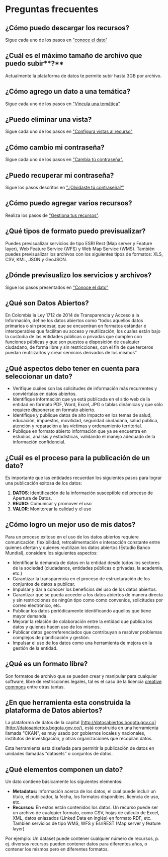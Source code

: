 # Preguntas frecuentes

## ¿Cómo puedo descargar los recursos?

Sigue cada uno de los pasos en ["conoce el dato"](https://app.gitbook.com/@datosbogota/s/manual-usuario/~/drafts/-MQZAkIFNCkBOqkcnyLW/consulta-y-accede-a-los-datos/conoce-el-dato)

## ¿Cuál es el máximo tamaño de archivo que puedo subir**?**

Actualmente la plataforma de datos te permite subir hasta 3GB por archivo.

## **¿Cómo agrego un dato a una temática?**

Sigue cada uno de los pasos en ["Vincula una temática"](https://datosbogota.gitbook.io/manual-usuario/agregar-un-conjunto-de-datos-o-dataset/vincula-una-tematica)

## **¿Puedo eliminar una vista?**

Sigue cada uno de los pasos en ["Configura vistas al recurso"](https://datosbogota.gitbook.io/manual-usuario/agregar-un-conjunto-de-datos-o-dataset/adiciona-un-recurso/configura-las-vistas)

## **¿Cómo cambio mi contraseña?**

Sigue cada uno de los pasos en ["Cambia tú contraseña".](https://datosbogota.gitbook.io/manual-usuario/inicia-sesion/cambia-tu-contrasena)

## ¿Puedo recuperar mi contraseña?

Sigue los pasos descritos en ["¿Olvidaste tú contraseña?"](https://datosbogota.gitbook.io/manual-usuario/inicia-sesion/olvidaste-tu-contrasena)

## ¿Cómo puedo agregar varios recursos?

Realiza los pasos de ["Gestiona tus recursos"](https://datosbogota.gitbook.io/manual-usuario/agregar-un-conjunto-de-datos-o-dataset/adiciona-un-recurso).

## ¿Qué tipos de formato puedo previsualizar?

Puedes previsualizar servicios de tipo ESRI Rest \(Map server y Feature layer\), Web Feature Service \(WFS\) y Web Map Service \(WMS\). También puedes previsualizar los archivos con los siguientes tipos de formatos: XLS, CSV, KML, JSON y GeoJSON.

## ¿Dónde previsualizo los servicios y archivos?

Sigue los pasos presentados en ["Conoce el dato"](https://app.gitbook.com/@datosbogota/s/manual-usuario/~/drafts/-MQZAkIFNCkBOqkcnyLW/consulta-y-accede-a-los-datos/conoce-el-dato)

## **¿Qué son Datos Abiertos?**

En Colombia la Ley 1712 de 2014 de Transparencia y Acceso a la Información, define los datos abiertos como “todos aquellos datos primarios o sin procesar, que se encuentran en formatos estándar e interoperables que facilitan su acceso y reutilización, los cuales están bajo la custodia de las entidades públicas o privadas que cumplen con funciones públicas y que son puestos a disposición de cualquier ciudadano, de forma libre y sin restricciones, con el fin de que terceros puedan reutilizarlos y crear servicios derivados de los mismos”

## **¿Qué aspectos debo tener en cuenta para seleccionar un dato?**

* Verifique cuáles son las solicitudes de información más recurrentes y conviértalas en datos abiertos.
* Identifique información que ya está publicada en el sitio web de la entidad en formato PDF, Word, Excel, JPG o tablas dinámicas y que sólo requiere disponerse en formato abierto.
* Identifique y publique datos de alto impacto en los temas de salud, educación, impuestos, movilidad, seguridad ciudadana, salud pública, atención y reparación a las víctimas y ordenamiento territorial.
* Publique en formato abierto información que ya se encuentra en estudios, análisis y estadísticas, validando el manejo adecuado de la información confidencial.

## **¿Cuál es el proceso para la publicación de un dato?**

Es importante que las entidades recuerdan los siguientes pasos para lograr una publicación exitosa de los datos:

1. **DATOS**: Identificación de la información susceptible del proceso de Apertura de Datos.
2. **REUSO**: Comunicar y promover el uso
3. **VALOR**: Monitorear la calidad y el uso

## **¿Cómo logro un mejor uso de mis datos?**

Para un proceso exitoso en el uso de los datos abiertos requiere comunicación, flexibilidad, retroalimentación e interacción constante entre quienes ofertan y quienes reutilizan los datos abiertos \(Estudio Banco Mundial\), considere los siguientes aspectos:

* Identificar la demanda de datos en la entidad desde todos los sectores de la sociedad \(ciudadanos, entidades públicas o privadas, la academia, etc.\)
* Garantizar la transparencia en el proceso de estructuración de los conjuntos de datos a publicar.
* Impulsar y dar a conocer los beneficios del uso de los datos abiertos.
* Garantizar que se pueda acceder a los datos abiertos de manera directa y sin restricciones de ningún tipo como como convenios, solicitudes por correo electrónico, etc.
* Publicar los datos periódicamente identificando aquellos que tiene mayor demanda.
* Mejorar la relación de colaboración entre la entidad que publica los datos y quienes hacen uso de los mismos.
* Publicar datos georreferenciados que contribuyan a resolver problemas complejos de planificación y gestión.
* Impulsar el uso de los datos como una herramienta de mejora en la gestión de la entidad.

## **¿Qué es un formato libre?**

Son formatos de archivo que se pueden crear y manipular para cualquier software, libre de restricciones legales, tal es el caso de la licencia [creative commons](https://co.creativecommons.org/) entre otras tantas.

## **¿En que herramienta esta construida la plataforma de Datos abiertos?**

La plataforma de datos de la capital [http://datosabiertos.bogota.gov.co](http://datosabiertos.bogota.gov.co/), está construida en una herramienta llamada "CKAN", es muy usado por gobiernos locales y nacionales, institutos de investigación, y otras organizaciones que recopilan datos.

Esta herramienta esta diseñada para permitir la publicación de datos en unidades llamadas “datasets” o conjuntos de datos.

## **¿Qué elementos componen un dato?**

Un dato contiene básicamente los siguientes elementos:

* **Metadatos:** Información acerca de los datos, el cual puede incluir un título, el publicador, la fecha, los formatos disponibles, licencia de uso, etc.
* **Recursos:** En estos están contenidos los datos. Un recurso puede ser un archivo de cualquier formato, como CSV, hojas de cálculo de Excel, XML, datos enlazados \(Linked Data en inglés\) en formato RDF, etc. También servicios de tipo WMS, WFS y EsriREST \(Map server y feature layer\)

Por ejemplo: Un dataset puede contener cualquier número de recursos, p. ej. diversos recursos pueden contener datos para diferentes años, o contener los mismos pero en diferentes formatos.


